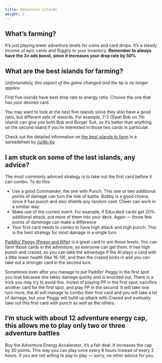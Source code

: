 ```yaml
---
title: Adventure islands
weight: 2
---
```


## What’s farming?

It’s just playing lower adventure levels for coins and card drops. It’s a steady income of epic cards and Giggity to your inventory. **Remember to always have the 3× ads boost, since it increases your drop rate by 50%**

## What are the best islands for farming?

*Unfortunately, this aspect of the game changed and the tip is no longer applies*

First five islands have best drop rate to energy ratio. Choose the one that has your desired card.

You may want to look at the next five islands since they also have a good ratio, but different sets of rewards. For example, 7-2 (Swat Bob on 7th island) can give you both Bob and Burger Suit, so it’s better than anything on the second island if you’re interested in those two cards in particular.

Check out the detailed information on [the best islands to farm](https://docs.google.com/spreadsheets/d/1KWnow60A8EAqeBsLHQVlfXbZvP83LzEOOuxTwW-QYAk/pubhtml) in a spreadsheet by [/u/Ak-Xo](https://www.reddit.com/u/Ak-Xo)

## I am stuck on some of the last islands, any advice?

The most commonly adviced strategy is to take out the first card before it can combo. To do this:

 * Use a good Commander, the one with Punch. This one or two additional points of damage can turn the tide of battle. Bobby is a good choice, since it has punch and also shields any random card. Cheer can work in a similiar way.
 * Make use of the current event. For example, if Educated cards get 20% additional attack, put more of them into your deck. Again — those few points of dammage can make a difference
 * Your first card needs to combo to have high attack and high punch. This is the best strategy for most damage in a single turn. 
 
[Paddlin’ Peggy (Peggy and Rifle)](/recipes?paddlin-peggy) is a great card to win those levels. You can farm those cards in the adventure, so everyone can get them. It has high punch and crazed, so you can take the advantage if the AI plays a card with a little lower health (like 16-19), and then the crazed kicks in and you can take out a stronger card in the second turn.

Sometimes even after you manage to put Paddlin’ Peggy in the first spot you lose because she takes damage quicky and is knocked out. There is a trick you may try to avoid this. Insted of playing PP in the first spot, sacrifice another card for the first spot, and play PP in the second. It will take one turn more, the AI will manage to combo their first card and you will take a lot of damage, but your Peggy will build up attack with Crazed and evetually take out this first card with punch as well as the others.

## I’m stuck with about 12 adventure energy cap, this allows me to play only two or three adventure battles

Buy the Adventure Energy Accelerator, it’s a fair deal. It increases the cap by 30 points. This way you can play once every 8 hours instead of every 2 hours. If you are not willing to pay to play — sorry, no other advice for you.
